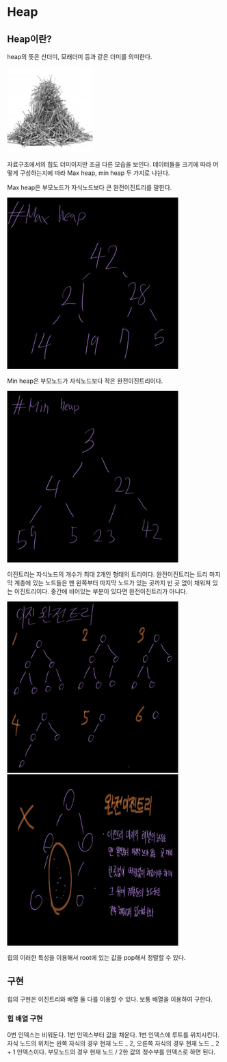 # Heap

## Heap이란?

heap의 뜻은 산더미, 모래더미 등과 같은 더미를 의미한다.

<img src="./imgs/heap/nail_heap.webp" width="200px" height="200px" title="binary tree"/>

자료구조에서의 힙도 더미이지만 조금 다른 모습을 보인다.
데이터들을 크기에 따라 어떻게 구성하는지에 따라 Max heap, min heap 두 가지로 나뉜다.

Max heap은 부모노드가 자식노드보다 큰 완전이진트리를 말한다.

<img src="./imgs/heap/maxheap00.jpg" width="400px" height="400px" title="binary tree"/>

Min heap은 부모노드가 자식노드보다 작은 완전이진트리이다.

<img src="./imgs/heap/minheap00.jpg" width="400px" height="400px" title="binary tree"/>

이진트리는 자식노드의 개수가 최대 2개인 형태의 트리이다.
완전이진트리는 트리 마지막 계층에 있는 노드들은 맨 왼쪽부터 마지막 노드가 있는 곳까지 빈 곳 없이 채워져 있는 이진트리이다.
중간에 비어있는 부분이 있다면 완전이진트리가 아니다.

<img src="./imgs/heap/heap00.jpg" width="400px" height="400px" title="binary tree"/>
<img src="./imgs/heap/heap01.jpg" width="400px" height="400px" title="binary tree"/>

힙의 이러한 특성을 이용해서 root에 있는 값을 pop해서 정렬할 수 있다.

## 구현

힙의 구현은 이진트리와 배열 둘 다를 이용할 수 있다.
보통 배열을 이용하여 구한다.

### 힙 배열 구현

0번 인덱스는 비워둔다.
1번 인덱스부터 값을 채운다.
1번 인덱스에 루트를 위치시킨다.
자식 노드의 위치는 왼쪽 자식의 경우 현재 노드 _ 2, 오른쪽 자식의 경우 현재 노드 _ 2 + 1 인덱스이다.
부모노드의 경우 현재 노드 / 2한 값의 정수부를 인덱스로 하면 된다.
